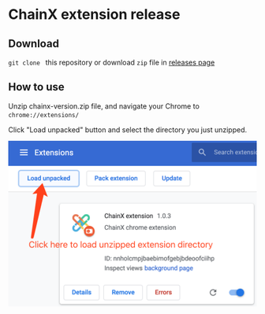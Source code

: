# ChainX extension release

## Download

`git clone ` this repository or download `zip` file in [releases page](https://github.com/chainx-org/chainx-extension-release/releases)

## How to use

Unzip chainx-version.zip file, and navigate your Chrome to `chrome://extensions/`

Click "Load unpacked" button and select the directory you just unzipped.

<img src="image-20191115170004613.png" alt="image-20191115170004613" style="zoom:50%;" />


